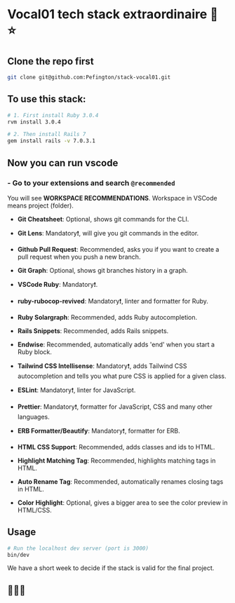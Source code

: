 # Vocal01 tech stack extraordinaire :rainbow: :star:

## Clone the repo first

```sh
git clone git@github.com:Pefington/stack-vocal01.git
```

## To use this stack:

```sh
# 1. First install Ruby 3.0.4
rvm install 3.0.4

# 2. Then install Rails 7
gem install rails -v 7.0.3.1
```

## Now you can run vscode

### - Go to your extensions and search `@recommended`

You will see **WORKSPACE RECOMMENDATIONS**.
Workspace in VSCode means project (folder).

- **Git Cheatsheet**: Optional, shows git commands for the CLI.

- **Git Lens**: Mandatory:exclamation:, will give you git commands in the editor.

- **Github Pull Request**: Recommended, asks you if you want to create a pull request when you push a new branch.

- **Git Graph**: Optional, shows git branches history in a graph.

- **VSCode Ruby**: Mandatory:exclamation:.

- **ruby-rubocop-revived**: Mandatory:exclamation:, linter and formatter for Ruby.

- **Ruby Solargraph**: Recommended, adds Ruby autocompletion.

- **Rails Snippets**: Recommended, adds Rails snippets.

- **Endwise**: Recommended, automatically adds 'end' when you start a Ruby block.

- **Tailwind CSS Intellisense**: Mandatory:exclamation:, adds Tailwind CSS autocompletion and tells you what pure CSS is applied for a given class.

- **ESLint**: Mandatory:exclamation:, linter for JavaScript.

- **Prettier**: Mandatory:exclamation:, formatter for JavaScript, CSS and many other languages.

- **ERB Formatter/Beautify**: Mandatory:exclamation:, formatter for ERB.

- **HTML CSS Support**: Recommended, adds classes and ids to HTML.

- **Highlight Matching Tag**: Recommended, highlights matching tags in HTML.

- **Auto Rename Tag**: Recommended, automatically renames closing tags in HTML.

- **Color Highlight**: Optional, gives a bigger area to see the color preview in HTML/CSS.

## Usage

```sh
# Run the localhost dev server (port is 3000)
bin/dev
```

We have a short week to decide if the stack is valid for the final project.

## :crossed_fingers::crossed_fingers::crossed_fingers:

